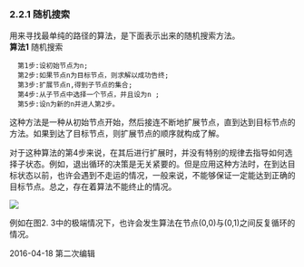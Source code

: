 ### 2.2.1 随机搜索
用来寻找最单纯的路径的算法，是下面表示出来的随机搜索方法。   
**算法1** 随机搜索    

      第1步:设初始节点为n;    
      第2步:如果节点n为目标节点，则求解以成功告终;    
      第3步:扩展节点n,得到子节点的集合;    
      第4步:从子节点中选择一个节点，并且设为n ;   
      第5步:设n为新的n并进人第2步。
      
这种方法是一种从初始节点开始，然后接连不断地扩展节点，直到达到目标节点的方法。如果到达了目标节点，则扩展节点的顺序就构成了解。

对于这种算法的第4步来说，在其后进行扩展时，并没有特别的规律去指导如何选择子状态。例如，退出循环的决策是无关紧要的。但是应用这种方法时，在到达目标状态以前，也许会遇到不走运的情况，一般来说，不能够保证一定能达到正确的目标节点。总之，存在着算法不能终止的情况。

![](../The-Relationship/迷宫的状态空间表示.jpg)


例如在图2. 3中的极端情况下，也许会发生算法在节点(0,0)与(0,1)之间反复循环的情况。




2016-04-18 第二次编辑